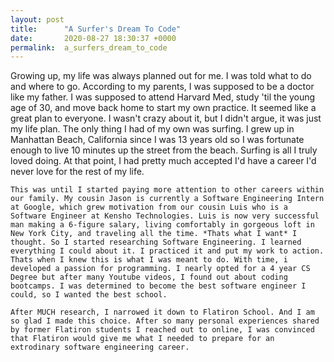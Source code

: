 ```yaml
---
layout: post
title:      "A Surfer's Dream To Code"
date:       2020-08-27 18:30:37 +0000
permalink:  a_surfers_dream_to_code
---
```



  Growing up, my life was always planned out for me. I was told what to do and where to go. According to my parents, I was supposed to be a doctor like my father. I was supposed to attend Harvard Med, study 'til the young age of 30, and move back home to start my own practice. It seemed like a great plan to everyone. I wasn't crazy about it, but I didn't argue, it was just my life plan. The only thing I had of my own was surfing. I grew up in Manhattan Beach, California since I was 13 years old so I was fortunate enough to live 10 minutes up the street from the beach. Surfing is all I truly loved doing. At that point, I had pretty much accepted I'd have a career I'd never love for the rest of my life.
	
	This was until I started paying more attention to other careers within our family. My cousin Jason is currently a Software Engineering Intern at Google, which grew motivation from our cousin Luis who is a Software Engineer at Kensho Technologies. Luis is now very successful man making a 6-figure salary, living comfortably in gorgeous loft in New York City, and traveling all the time. *Thats what I want* I thought. So I started researching Software Engineering. I learned everything I could about it. I practiced it and put my work to action. Thats when I knew this is what I was meant to do. With time, i developed a passion for programming. I nearly opted for a 4 year CS Degree but after many Youtube videos, I found out about coding bootcamps. I was determined to become the best software engineer I could, so I wanted the best school. 
	
	After MUCH research, I narrowed it down to Flatiron School. And I am so glad I made this choice. After so many personal experiences shared by former Flatiron students I reached out to online, I was convinced that Flatiron would give me what I needed to prepare for an extrodinary software engineering career. 

  
